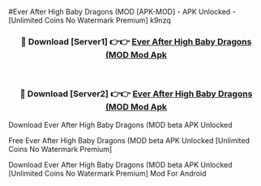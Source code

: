 #Ever After High Baby Dragons (MOD [APK-MOD] - APK Unlocked - [Unlimited Coins No Watermark Premium] k9nzq



<div align="center">

<h3>🔴 Download [Server1] 👉👉 <a href="https://momento.my/?title=Ever_After_High_Baby_Dragons_(MOD">Ever After High Baby Dragons (MOD Mod Apk</a></h3><br>

<h3>🔴 Download [Server2] 👉👉 <a href="https://momento.my/?title=Ever_After_High_Baby_Dragons_(MOD">Ever After High Baby Dragons (MOD Mod Apk</a></h3>
</div>



Download Ever After High Baby Dragons (MOD beta APK Unlocked

Free Ever After High Baby Dragons (MOD beta APK Unlocked [Unlimited Coins No Watermark Premium]

Download Ever After High Baby Dragons (MOD beta APK Unlocked [Unlimited Coins No Watermark Premium] Mod For Android
